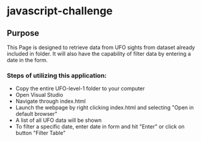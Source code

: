 # javascript-challenge

## Purpose
This Page is designed to retrieve data from UFO sights from dataset already included in folder. It will also have the capability of filter data by entering a date in the form.

### Steps of utilizing this application:

* Copy the entire UFO-level-1 folder to your computer
* Open Visual Studio
* Navigate through index.html
* Launch the webpage by right clicking index.html and selecting "Open in default browser"
* A list of all UFO data will be shown
* To filter a specific date, enter date in form and hit "Enter" or click on button "Filter Table"